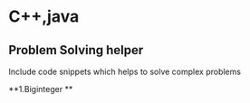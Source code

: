 # C++,java
## Problem Solving helper

Include code snippets which helps to solve complex problems

**1.Biginteger **
